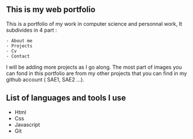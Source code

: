 ## This is my web portfolio

This is a portfolio of my work in computer science and personnal work, It subdivides in 4 part : 
    
    - About me
    - Projects
    - Cv
    - Contact
    
I will be adding more projects as I go along. The most part of images you can fond in this portfolio are from my other projects that you can find in my github account ( SAE1, SAE2 ...). 

## List of languages and tools I use 

- Html 
- Css
- Javascript
- Git




